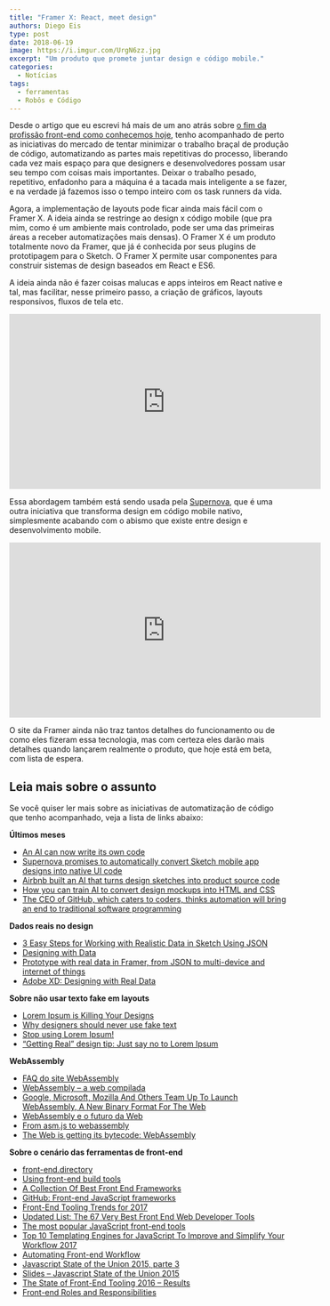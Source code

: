 ```yaml
---
title: "Framer X: React, meet design"
authors: Diego Eis
type: post
date: 2018-06-19
image: https://i.imgur.com/UrgN6zz.jpg
excerpt: "Um produto que promete juntar design e código mobile."
categories:
  - Notícias
tags:
  - ferramentas
  - Robôs e Código
---
```


Desde o artigo que eu escrevi há mais de um ano atrás sobre [o fim da profissão front-end como conhecemos hoje](https://tableless.com.br/carreira-de-front-end-vai-morrer/), tenho acompanhado de perto as iniciativas do mercado de tentar minimizar o trabalho braçal de produção de código, automatizando as partes mais repetitivas do processo, liberando cada vez mais espaço para que designers e desenvolvedores possam usar seu tempo com coisas mais importantes. Deixar o trabalho pesado, repetitivo, enfadonho para a máquina é a tacada mais inteligente a se fazer, e na verdade já fazemos isso o tempo inteiro com os task runners da vida.

Agora, a implementação de layouts pode ficar ainda mais fácil com o Framer X. A ideia ainda se restringe ao design x código mobile (que pra mim, como é um ambiente mais controlado, pode ser uma das primeiras áreas a receber automatizações mais densas). O Framer X é um produto totalmente novo da Framer, que já é conhecida por seus plugins de prototipagem para o Sketch. O Framer X permite usar componentes para construir sistemas de design baseados em React e ES6.

A ideia ainda não é fazer coisas malucas e apps inteiros em React native e tal, mas facilitar, nesse primeiro passo, a criação de gráficos, layouts responsivos, fluxos de tela etc.

<iframe width="560" height="315" src="https://www.youtube.com/embed/bDGDsxn67d4" frameborder="0" allow="autoplay; encrypted-media" allowfullscreen></iframe>

Essa abordagem também está sendo usada pela [Supernova](https://techcrunch.com/2018/03/13/supernova-studio/), que é uma outra iniciativa que transforma design em código mobile nativo, simplesmente acabando com o abismo que existe entre design e desenvolvimento mobile.

<iframe width="560" height="315" src="https://www.youtube.com/embed/lAdpMx1dOGE" frameborder="0" allow="autoplay; encrypted-media" allowfullscreen></iframe>

O site da Framer ainda não traz tantos detalhes do funcionamento ou de como eles fizeram essa tecnologia, mas com certeza eles darão mais detalhes quando lançarem realmente o produto, que hoje está em beta, com lista de espera.

## Leia mais sobre o assunto

Se você quiser ler mais sobre as iniciativas de automatização de código que tenho acompanhado, veja a lista de links abaixo:

**Últimos meses**

  * [An AI can now write its own code](https://www.fastcompany.com/40564859/an-ai-can-now-write-its-own-code)
  * [Supernova promises to automatically convert Sketch mobile app designs into native UI code](https://techcrunch.com/2018/03/13/supernova-studio/)
  * [Airbnb built an AI that turns design sketches into product source code](https://thenextweb.com/artificial-intelligence/2017/10/25/airbnb-ai-sketches-design-code/)
  * [How you can train AI to convert design mockups into HTML and CSS](https://thenextweb.com/syndication/2018/02/11/can-train-ai-convert-design-mockups-html-css/)
  * [The CEO of GitHub, which caters to coders, thinks automation will bring an end to traditional software programming](http://www.businessinsider.com/github-ceo-wanstrath-says-automation-will-replace-software-coding-2017-10)

**Dados reais no design**

  * [3 Easy Steps for Working with Realistic Data in Sketch Using JSON][9]
  * [Designing with Data][10]
  * [Prototype with real data in Framer, from JSON to multi-device and internet of things][11]
  * [Adobe XD: Designing with Real Data][12]

**Sobre não usar texto fake em layouts**

  * [Lorem Ipsum is Killing Your Designs][13]
  * [Why designers should never use fake text][14]
  * [Stop using Lorem Ipsum!][15]
  * [&#8220;Getting Real&#8221; design tip: Just say no to Lorem Ipsum][16]

**WebAssembly**

  * [FAQ do site WebAssembly][17]
  * [WebAssembly – a web compilada][5]
  * [Google, Microsoft, Mozilla And Others Team Up To Launch WebAssembly, A New Binary Format For The Web][18]
  * [WebAssembly e o futuro da Web][19]
  * [From asm.js to webassembly][20]
  * [The Web is getting its bytecode: WebAssembly][21]

**Sobre o cenário das ferramentas de front-end**

  * [front-end.directory][22]
  * [Using front-end build tools][23]
  * [A Collection Of Best Front End Frameworks][24]
  * [GitHub: Front-end JavaScript frameworks][25]
  * [Front-End Tooling Trends for 2017][26]
  * [Updated List: The 67 Very Best Front End Web Developer Tools][27]
  * [The most popular JavaScript front-end tools][28]
  * [Top 10 Templating Engines for JavaScript To Improve and Simplify Your Workflow 2017][29]
  * [Automating Front-end Workflow][30]
  * [Javascript State of the Union 2015, parte 3][31]
  * [Slides &#8211; Javascript State of the Union 2015][32]
  * [The State of Front-End Tooling 2016 &#8211; Results][33]
  * [Front-end Roles and Responsibilities][34]

 [1]: https://github.com/sskyy/blade
 [2]: https://rink.hockeyapp.net/apps/0172d48cceec171249a8d850fb16276b
 [3]: https://protoship.io/tools/teleport.html
 [4]: https://protoship.io/tools/uipad.html
 [5]: https://tableless.com.br/o-webassembly-vem-ai/
 [6]: https://www.wired.com/2016/10/ubers-self-driving-truck-makes-first-delivery-50000-beers/
 [7]: http://movimentoux.com/work/felipememoria/
 [8]: http://www.fmemoria.com.br/
 [9]: https://www.shopify.com/partners/blog/91010886-3-easy-steps-for-working-with-realistic-data-in-sketch-using-json
 [10]: https://medium.com/@markjenkins/designing-with-data-7f6bcd907f0a#.95haya5yq
 [11]: https://blog.framer.com/prototype-with-real-data-in-framer-from-json-to-multi-device-and-internet-of-things-6eb1ae8b8325#.fo9b8i4gz
 [12]: https://medium.com/@anirudhs/project-comet-designing-with-real-data-959beccb5c1a#.v6khfndrh
 [13]: https://www.smashingmagazine.com/2010/01/lorem-ipsum-killing-designs/
 [14]: https://thenextweb.com/dd/2015/04/09/why-designers-should-never-use-fake-text/#.tnw_zjSSHkxh
 [15]: http://www.creativebloq.com/design/stop-using-lorem-ipsum-7116907
 [16]: https://signalvnoise.com/archives/001083.php
 [17]: http://webassembly.org/docs/faq/
 [18]: https://techcrunch.com/2015/06/17/google-microsoft-mozilla-and-others-team-up-to-launch-webassembly-a-new-binary-format-for-the-web/
 [19]: https://jaydson.com/webassembly-e-o-futuro-da-web/
 [20]: https://brendaneich.com/2015/06/from-asm-js-to-webassembly
 [21]: https://arstechnica.com/information-technology/2015/06/the-web-is-getting-its-bytecode-webassembly/
 [22]: https://frontend.directory/
 [23]: http://radify.io/blog/using-build-tools/
 [24]: http://usablica.github.io/front-end-frameworks/compare.html
 [25]: https://github.com/showcases/front-end-javascript-frameworks?s=stars
 [26]: https://www.sitepoint.com/front-end-tooling-trends-2017/
 [27]: http://blog.debugme.eu/front-end-web-developer-tools/
 [28]: https://techbeacon.com/most-popular-javascript-front-end-tools
 [29]: https://colorlib.com/wp/top-templating-engines-for-javascript/
 [30]: https://speakerdeck.com/addyosmani/automating-front-end-workflow
 [31]: https://medium.com/@caiovaccaro/javascript-state-of-the-union-2015-parte-3-281aa04bece1#.bulta9j6j
 [32]: https://www.slideshare.net/Hugeinc/javascript-state-of-the-union-2015
 [33]: https://ashleynolan.co.uk/blog/frontend-tooling-survey-2016-results
 [34]: https://hackernoon.com/front-end-roles-and-responsibilities-6ee8654f1649#.gsg5zdjtr
